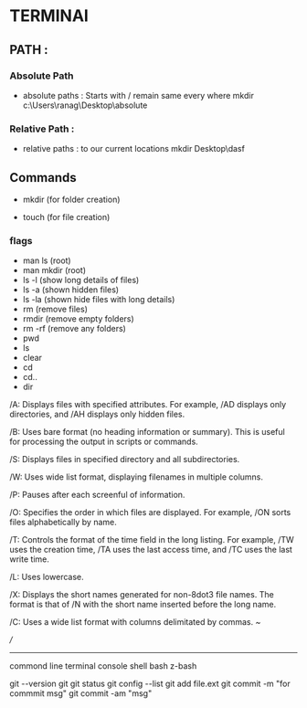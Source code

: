 # TERMINAl
## PATH :
### Absolute Path  
* absolute paths  : Starts with / remain same every where
mkdir c:\Users\ranag\Desktop\absolute
### Relative Path :
* relative paths  : to our current locations
mkdir Desktop\dasf


## Commands  
+ mkdir 		(for folder creation)
- touch		(for file creation)
### flags		
+ man ls		(root)
+ man mkdir	(root)
+ ls -l		(show long details of files)
+ ls -a 		(shown hidden files)
+ ls -la		(shown hide files with long details)
+ rm 		(remove files)
+ rmdir		(remove empty folders)
+ rm -rf		(remove any folders)
+ pwd
+ ls
+ clear
+ cd
+ cd..
+ dir

/A: Displays files with specified attributes. For example, /AD displays only directories, and /AH displays only hidden files.

/B: Uses bare format (no heading information or summary). This is useful for processing the output in scripts or commands.

/S: Displays files in specified directory and all subdirectories.

/W: Uses wide list format, displaying filenames in multiple columns.

/P: Pauses after each screenful of information.

/O: Specifies the order in which files are displayed. For example, /ON sorts files alphabetically by name.

/T: Controls the format of the time field in the long listing. For example, /TW uses the creation time, /TA uses the last access time, and /TC uses the last write time.

/L: Uses lowercase.

/X: Displays the short names generated for non-8dot3 file names. The format is that of /N with the short name inserted before the long name.

/C: Uses a wide list format with columns delimitated by commas.
_~_

_/_


**********************************************************
commond line
terminal
console
shell
bash 
z-bash


git --version
git
git status
git config --list
git add file.ext
git commit -m "for commmit msg"
git commit -am "msg"






